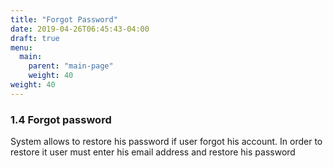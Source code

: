 ```yaml
---
title: "Forgot Password"
date: 2019-04-26T06:45:43-04:00
draft: true
menu:
  main:
    parent: "main-page"
    weight: 40
weight: 40
---
```


### 1.4 Forgot password

System allows to restore his password if user forgot his account. In order to restore it user must enter his email address and restore his password
